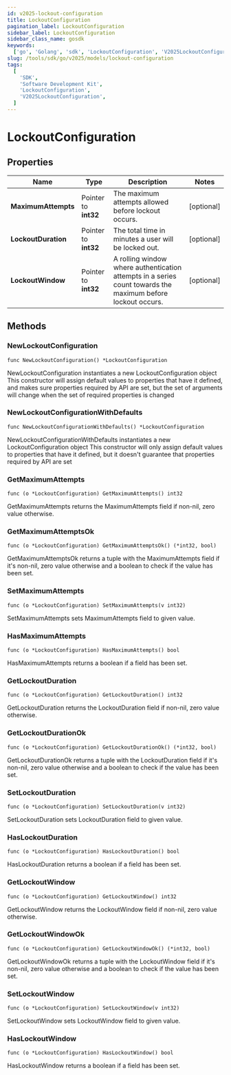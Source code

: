 ```yaml
---
id: v2025-lockout-configuration
title: LockoutConfiguration
pagination_label: LockoutConfiguration
sidebar_label: LockoutConfiguration
sidebar_class_name: gosdk
keywords:
  ['go', 'Golang', 'sdk', 'LockoutConfiguration', 'V2025LockoutConfiguration']
slug: /tools/sdk/go/v2025/models/lockout-configuration
tags:
  [
    'SDK',
    'Software Development Kit',
    'LockoutConfiguration',
    'V2025LockoutConfiguration',
  ]
---
```


# LockoutConfiguration

## Properties

| Name | Type | Description | Notes |
| --- | --- | --- | --- |
| **MaximumAttempts** | Pointer to **int32** | The maximum attempts allowed before lockout occurs. | [optional] |
| **LockoutDuration** | Pointer to **int32** | The total time in minutes a user will be locked out. | [optional] |
| **LockoutWindow** | Pointer to **int32** | A rolling window where authentication attempts in a series count towards the maximum before lockout occurs. | [optional] |

## Methods

### NewLockoutConfiguration

`func NewLockoutConfiguration() *LockoutConfiguration`

NewLockoutConfiguration instantiates a new LockoutConfiguration object This constructor will assign default values to properties that have it defined, and makes sure properties required by API are set, but the set of arguments will change when the set of required properties is changed

### NewLockoutConfigurationWithDefaults

`func NewLockoutConfigurationWithDefaults() *LockoutConfiguration`

NewLockoutConfigurationWithDefaults instantiates a new LockoutConfiguration object This constructor will only assign default values to properties that have it defined, but it doesn't guarantee that properties required by API are set

### GetMaximumAttempts

`func (o *LockoutConfiguration) GetMaximumAttempts() int32`

GetMaximumAttempts returns the MaximumAttempts field if non-nil, zero value otherwise.

### GetMaximumAttemptsOk

`func (o *LockoutConfiguration) GetMaximumAttemptsOk() (*int32, bool)`

GetMaximumAttemptsOk returns a tuple with the MaximumAttempts field if it's non-nil, zero value otherwise and a boolean to check if the value has been set.

### SetMaximumAttempts

`func (o *LockoutConfiguration) SetMaximumAttempts(v int32)`

SetMaximumAttempts sets MaximumAttempts field to given value.

### HasMaximumAttempts

`func (o *LockoutConfiguration) HasMaximumAttempts() bool`

HasMaximumAttempts returns a boolean if a field has been set.

### GetLockoutDuration

`func (o *LockoutConfiguration) GetLockoutDuration() int32`

GetLockoutDuration returns the LockoutDuration field if non-nil, zero value otherwise.

### GetLockoutDurationOk

`func (o *LockoutConfiguration) GetLockoutDurationOk() (*int32, bool)`

GetLockoutDurationOk returns a tuple with the LockoutDuration field if it's non-nil, zero value otherwise and a boolean to check if the value has been set.

### SetLockoutDuration

`func (o *LockoutConfiguration) SetLockoutDuration(v int32)`

SetLockoutDuration sets LockoutDuration field to given value.

### HasLockoutDuration

`func (o *LockoutConfiguration) HasLockoutDuration() bool`

HasLockoutDuration returns a boolean if a field has been set.

### GetLockoutWindow

`func (o *LockoutConfiguration) GetLockoutWindow() int32`

GetLockoutWindow returns the LockoutWindow field if non-nil, zero value otherwise.

### GetLockoutWindowOk

`func (o *LockoutConfiguration) GetLockoutWindowOk() (*int32, bool)`

GetLockoutWindowOk returns a tuple with the LockoutWindow field if it's non-nil, zero value otherwise and a boolean to check if the value has been set.

### SetLockoutWindow

`func (o *LockoutConfiguration) SetLockoutWindow(v int32)`

SetLockoutWindow sets LockoutWindow field to given value.

### HasLockoutWindow

`func (o *LockoutConfiguration) HasLockoutWindow() bool`

HasLockoutWindow returns a boolean if a field has been set.
